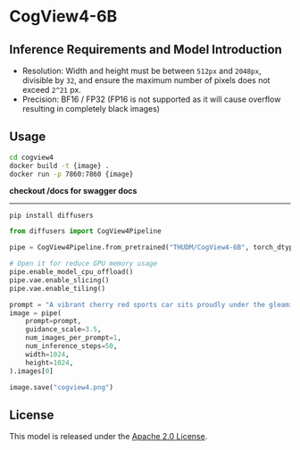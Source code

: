 # CogView4-6B

## Inference Requirements and Model Introduction

+ Resolution: Width and height must be between `512px` and `2048px`, divisible by `32`, and ensure the maximum number of
  pixels does not exceed `2^21` px.
+ Precision: BF16 / FP32 (FP16 is not supported as it will cause overflow resulting in completely black images)

## Usage

```sh
cd cogview4
docker build -t {image} .
docker run -p 7860:7860 {image}
```
**checkout /docs for swagger docs**

---
```shell
pip install diffusers
```

```python
from diffusers import CogView4Pipeline

pipe = CogView4Pipeline.from_pretrained("THUDM/CogView4-6B", torch_dtype=torch.bfloat16)

# Open it for reduce GPU memory usage
pipe.enable_model_cpu_offload()
pipe.vae.enable_slicing()
pipe.vae.enable_tiling()

prompt = "A vibrant cherry red sports car sits proudly under the gleaming sun, its polished exterior smooth and flawless, casting a mirror-like reflection. The car features a low, aerodynamic body, angular headlights that gaze forward like predatory eyes, and a set of black, high-gloss racing rims that contrast starkly with the red. A subtle hint of chrome embellishes the grille and exhaust, while the tinted windows suggest a luxurious and private interior. The scene conveys a sense of speed and elegance, the car appearing as if it's about to burst into a sprint along a coastal road, with the ocean's azure waves crashing in the background."
image = pipe(
    prompt=prompt,
    guidance_scale=3.5,
    num_images_per_prompt=1,
    num_inference_steps=50,
    width=1024,
    height=1024,
).images[0]

image.save("cogview4.png")
```

## License

This model is released under the [Apache 2.0 License](LICENSE).
